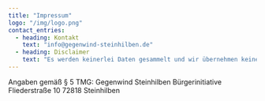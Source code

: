 ```yaml
---
title: "Impressum"
logo: "/img/logo.png"
contact_entries:
  - heading: Kontakt
    text: "info@gegenwind-steinhilben.de"
  - heading: Disclaimer
    text: "Es werden keinerlei Daten gesammelt und wir übernehmen keine Haftung für Inhalte oder Links übernehmen."
---
```

Angaben gemäß § 5 TMG:
Gegenwind 	Steinhilben
Bürgerinitiative
Fliederstraße 10
72818  Steinhilben


